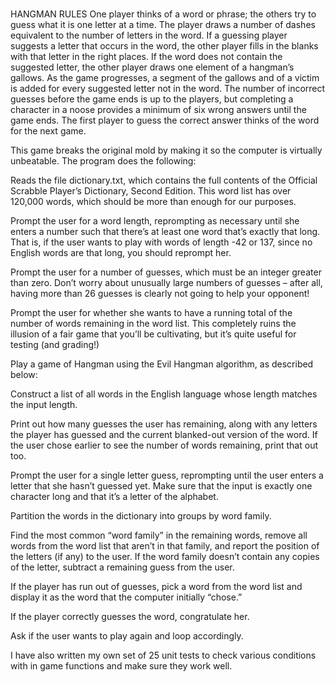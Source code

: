 #
HANGMAN RULES
One player thinks of a word or phrase; the others try to guess what it is one letter at a time. The player draws a number of dashes equivalent to the number of letters in the word. If a guessing player suggests a letter that occurs in the word, the other player fills in the blanks with that letter in the right places. If the word does not contain the suggested letter, the other player draws one element of a hangman’s gallows. As the game progresses, a segment of the gallows and of a victim is added for every suggested letter not in the word. The number of incorrect guesses before the game ends is up to the players, but completing a character in a noose provides a minimum of six wrong answers until the game ends. The first player to guess the correct answer thinks of the word for the next game.

This game breaks the original mold by making it so the computer is virtually unbeatable. 
The program does the following:

Reads the file dictionary.txt, which contains the full contents of the Official Scrabble Player’s Dictionary, Second Edition. This word list has over 120,000 words, which should be more than enough for our purposes.

Prompt the user for a word length, reprompting as necessary until she enters a number such that there’s at least one word that’s exactly that long. That is, if the user wants to play with words of length -42 or 137, since no English words are that long, you should reprompt her.

Prompt the user for a number of guesses, which must be an integer greater than zero. Don’t worry about unusually large numbers of guesses – after all, having more than 26 guesses is clearly not going to help your opponent!

Prompt the user for whether she wants to have a running total of the number of words remaining in the word list. This completely ruins the illusion of a fair game that you’ll be cultivating, but it’s quite useful for testing (and grading!)

Play a game of Hangman using the Evil Hangman algorithm, as described below:

Construct a list of all words in the English language whose length matches the input length.

Print out how many guesses the user has remaining, along with any letters the player has guessed and the current blanked-out version of the word. If the user chose earlier to see the number of words remaining, print that out too.

Prompt the user for a single letter guess, reprompting until the user enters a letter that she hasn’t guessed yet. Make sure that the input is exactly one character long and that it’s a letter of the alphabet.

Partition the words in the dictionary into groups by word family.

Find the most common “word family” in the remaining words, remove all words from the word list that aren’t in that family, and report the position of the letters (if any) to the user. If the word family doesn’t contain any copies of the letter, subtract a remaining guess from the user.

If the player has run out of guesses, pick a word from the word list and display it as the word that the computer initially “chose.”

If the player correctly guesses the word, congratulate her.

Ask if the user wants to play again and loop accordingly.


I have also written my own set of 25 unit tests to check various conditions with in game functions and make sure they work well.
